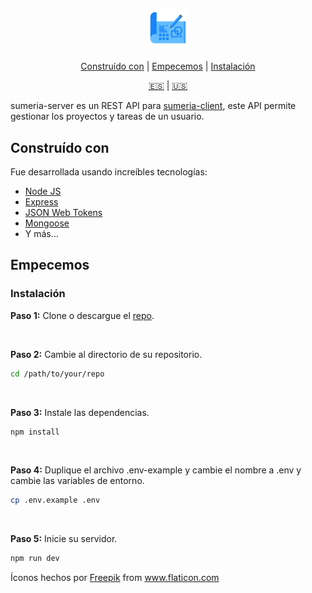 <h4 align="center">
  <img src="logo.png" alt="sumeria-server" height="64" />
</h4>

<div align="center">

[Construído con](#construído-con) | [Empecemos](#empecemos) | [Instalación](#instalación)

[:es:][readme-es] | [:us:][readme-en]

</div>

sumeria-server es un REST API para [sumeria-client](https://github.com/bryandms/sumeria-client), este API permite gestionar los proyectos y tareas de un usuario.

## Construído con

Fue desarrollada usando increíbles tecnologías:

- [Node JS](https://nodejs.org/es/)
- [Express](https://expressjs.com/)
- [JSON Web Tokens](https://jwt.io/)
- [Mongoose](https://mongoosejs.com/)
- Y más...

## Empecemos

### Instalación

**Paso 1:** Clone o descargue el [repo](https://github.com/bryandms/sumeria-server).

<br />

**Paso 2:** Cambie al directorio de su repositorio.

```bash
cd /path/to/your/repo
```

<br />

**Paso 3:** Instale las dependencias.

```bash
npm install
```

<br />

**Paso 4:** Duplique el archivo .env-example y cambie el nombre a .env y cambie las variables de entorno.

```bash
cp .env.example .env
```

<br />

**Paso 5:** Inicie su servidor.

```bash
npm run dev
```

Íconos hechos por <a href="https://www.flaticon.com/authors/freepik" title="Freepik">Freepik</a> from <a href="https://www.flaticon.com/" title="Flaticon">www.flaticon.com</a>

[readme-es]: https://github.com/bryandms/sumeria-server/blob/master/README-ES.md
[readme-en]: https://github.com/bryandms/sumeria-server/blob/master/README.md
